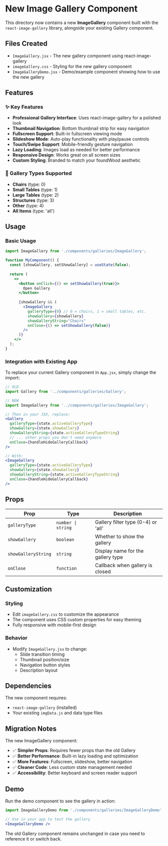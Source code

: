 # New Image Gallery Component

This directory now contains a new **ImageGallery** component built with the `react-image-gallery` library, alongside your existing Gallery component.

## Files Created

- `ImageGallery.jsx` - The new gallery component using react-image-gallery
- `imageGallery.css` - Styling for the new gallery component  
- `ImageGalleryDemo.jsx` - Demo/example component showing how to use the new gallery

## Features

### ✨ Key Features
- **Professional Gallery Interface**: Uses react-image-gallery for a polished look
- **Thumbnail Navigation**: Bottom thumbnail strip for easy navigation
- **Fullscreen Support**: Built-in fullscreen viewing mode
- **Slideshow Mode**: Auto-play functionality with play/pause controls
- **Touch/Swipe Support**: Mobile-friendly gesture navigation
- **Lazy Loading**: Images load as needed for better performance
- **Responsive Design**: Works great on all screen sizes
- **Custom Styling**: Branded to match your foundWood aesthetic

### 🎯 Gallery Types Supported
- **Chairs** (type: 0)
- **Small Tables** (type: 1) 
- **Large Tables** (type: 2)
- **Structures** (type: 3)
- **Other** (type: 4)
- **All Items** (type: 'all')

## Usage

### Basic Usage
```jsx
import ImageGallery from './components/galleries/ImageGallery';

function MyComponent() {
  const [showGallery, setShowGallery] = useState(false);
  
  return (
    <>
      <button onClick={() => setShowGallery(true)}>
        Open Gallery
      </button>
      
      {showGallery && (
        <ImageGallery
          galleryType={0} // 0 = chairs, 1 = small tables, etc.
          showGallery={showGallery}
          showGalleryString="Chairs"
          onClose={() => setShowGallery(false)}
        />
      )}
    </>
  );
}
```

### Integration with Existing App
To replace your current Gallery component in `App.jsx`, simply change the import:

```jsx
// OLD
import Gallery from '../components/galleries/Gallery';

// NEW  
import ImageGallery from '../components/galleries/ImageGallery';

// Then in your JSX, replace:
<Gallery
  galleryType={state.activeGalleryType}
  showGallery={state.showGallery}
  showGalleryString={state.activeGalleryTypeString}
  // ... other props you don't need anymore
  onClose={handleHideGalleryCallback}
/>

// With:
<ImageGallery
  galleryType={state.activeGalleryType}
  showGallery={state.showGallery}
  showGalleryString={state.activeGalleryTypeString}
  onClose={handleHideGalleryCallback}
/>
```

## Props

| Prop | Type | Description |
|------|------|-------------|
| `galleryType` | `number \| string` | Gallery filter type (0-4) or 'all' |
| `showGallery` | `boolean` | Whether to show the gallery |
| `showGalleryString` | `string` | Display name for the gallery type |
| `onClose` | `function` | Callback when gallery is closed |

## Customization

### Styling
- Edit `imageGallery.css` to customize the appearance
- The component uses CSS custom properties for easy theming
- Fully responsive with mobile-first design

### Behavior
- Modify `ImageGallery.jsx` to change:
  - Slide transition timing
  - Thumbnail position/size
  - Navigation button styles
  - Description layout

## Dependencies

The new component requires:
- `react-image-gallery` (installed)
- Your existing `imgData.js` and data type files

## Migration Notes

The new ImageGallery component:
- ✅ **Simpler Props**: Requires fewer props than the old Gallery
- ✅ **Better Performance**: Built-in lazy loading and optimization
- ✅ **More Features**: Fullscreen, slideshow, better navigation
- ✅ **Cleaner Code**: Less custom state management needed
- ✅ **Accessibility**: Better keyboard and screen reader support

## Demo

Run the demo component to see the gallery in action:
```jsx
import ImageGalleryDemo from './components/galleries/ImageGalleryDemo';

// Use in your app to test the gallery
<ImageGalleryDemo />
```

The old Gallery component remains unchanged in case you need to reference it or switch back.
